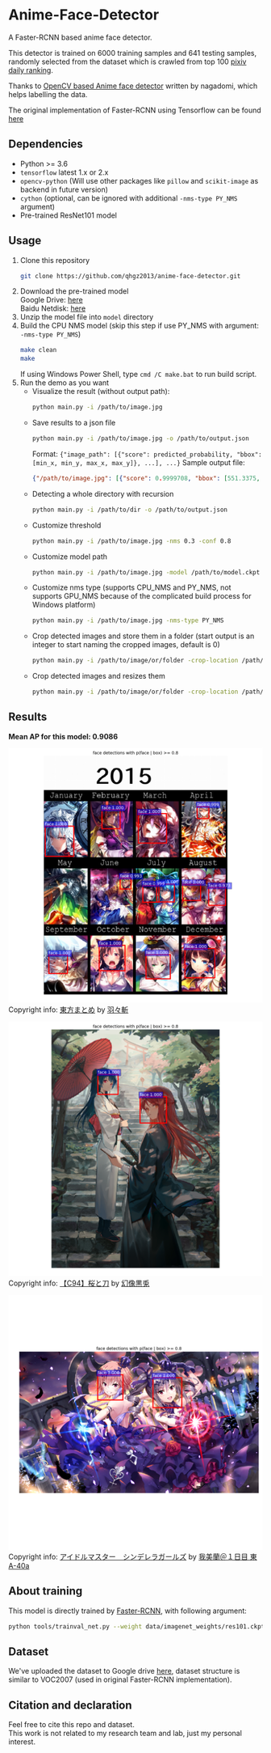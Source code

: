 # Anime-Face-Detector
A Faster-RCNN based anime face detector.

This detector is trained on 6000 training samples and 641 testing samples, randomly selected from the dataset which is crawled from top 100 [pixiv daily ranking](https://www.pixiv.net/ranking.php?mode=daily).  

Thanks to [OpenCV based Anime face detector](https://github.com/nagadomi/lbpcascade_animeface) written by nagadomi, which helps labelling the data. 

The original implementation of Faster-RCNN using Tensorflow can be found [here](https://github.com/endernewton/tf-faster-rcnn)

## Dependencies
- Python >= 3.6
- `tensorflow` latest 1.x or 2.x
- `opencv-python` (Will use other packages like `pillow` and `scikit-image` as backend in future version)
- `cython` (optional, can be ignored with additional `-nms-type PY_NMS` argument)
- Pre-trained ResNet101 model

## Usage
1. Clone this repository
    ```bash
    git clone https://github.com/qhgz2013/anime-face-detector.git
    ```
2. Download the pre-trained model  
    Google Drive: [here](https://drive.google.com/open?id=1WjBgfOUqp4sdRd9BHs4TkdH2EcBtV5ri)    
    Baidu Netdisk: [here](https://pan.baidu.com/s/1bvpCp1sbD7t9qnta8IhpmA)  
3. Unzip the model file into `model` directory
4. Build the CPU NMS model (skip this step if use PY_NMS with argument: `-nms-type PY_NMS`)
    ```bash
    make clean
    make
    ```
   If using Windows Power Shell, type `cmd /C make.bat` to run build script.
5. Run the demo as you want
    - Visualize the result (without output path):
        ```bash
        python main.py -i /path/to/image.jpg
        ```
    - Save results to a json file
        ```bash
        python main.py -i /path/to/image.jpg -o /path/to/output.json
        ```
        Format: `{"image_path": [{"score": predicted_probability, "bbox": [min_x, min_y, max_x, max_y]}, ...], ...}`
        Sample output file:
        ```json
        {"/path/to/image.jpg": [{"score": 0.9999708, "bbox": [551.3375, 314.50253, 729.2599, 485.25674]}]}
        ```
    - Detecting a whole directory with recursion
        ```bash
        python main.py -i /path/to/dir -o /path/to/output.json
        ```
    - Customize threshold
        ```bash
        python main.py -i /path/to/image.jpg -nms 0.3 -conf 0.8
        ```
    - Customize model path
        ```bash
        python main.py -i /path/to/image.jpg -model /path/to/model.ckpt
        ```
    - Customize nms type (supports CPU_NMS and PY_NMS, not supports GPU_NMS because of the complicated build process for Windows platform)
        ```bash
        python main.py -i /path/to/image.jpg -nms-type PY_NMS
        ```
    - Crop detected images and store them in a folder (start output is an integer to start naming the cropped images, default is 0)
        ```bash
        python main.py -i /path/to/image/or/folder -crop-location /path/to/store/cropped/images -start-output 1
        ```
    - Crop detected images and resizes them
        ```bash
        python main.py -i /path/to/image/or/folder -crop-location /path/to/store/cropped/images -crop-height 224 -crop-width 224
        ```

## Results
**Mean AP for this model: 0.9086**

![](./asset/sample1.png)
Copyright info: [東方まとめ](https://www.pixiv.net/member_illust.php?mode=medium&illust_id=54275439) by [羽々斬](https://www.pixiv.net/member.php?id=2179695)

![](./asset/sample2.png)
Copyright info: [【C94】桜と刀](https://www.pixiv.net/member_illust.php?mode=medium&illust_id=69797346) by [幻像黒兎](https://www.pixiv.net/member.php?id=4462245)

![](./asset/sample3.png)
Copyright info: [アイドルマスター　シンデレラガールズ](https://www.pixiv.net/member_illust.php?mode=medium&illust_id=69753772) by [我美蘭＠１日目 東A-40a](https://www.pixiv.net/member.php?id=2003931)

## About training

This model is directly trained by [Faster-RCNN](https://github.com/endernewton/tf-faster-rcnn), with following argument:
```bash
python tools/trainval_net.py --weight data/imagenet_weights/res101.ckpt --imdb voc_2007_trainval --imdbval voc_2007_test --iters 60000 --cfg experiments/cfgs/res101.yml --net res101 --set ANCHOR_SCALES "[4,8,16,32]" ANCHOR_RATIOS "[1]" TRAIN.STEPSIZE "[50000]"
```

## Dataset

We've uploaded the dataset to Google drive [here](https://drive.google.com/open?id=1nDPimhiwbAWc2diok-6davhubNVe82pr), dataset structure is similar to VOC2007 (used in original Faster-RCNN implementation).

## Citation and declaration

Feel free to cite this repo and dataset.  
This work is not related to my research team and lab, just my personal interest.
